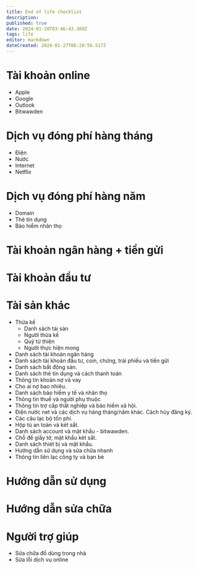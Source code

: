 ```yaml
---
title: End of life checklist
description: 
published: true
date: 2024-01-28T03:46:43.309Z
tags: life
editor: markdown
dateCreated: 2024-01-27T06:28:56.517Z
---
```


# Tài khoản online
- Apple
- Google
- Outlook
- Bitwawden

# Dịch vụ đóng phí hàng tháng
- Điện
- Nước
- Internet
- Netflix

# Dịch vụ đóng phí hàng năm
- Domain
- Thẻ tín dụng
- Bảo hiểm nhân thọ

# Tài khoản ngân hàng + tiền gửi

# Tài khoản đầu tư

# Tài sản khác
- Thừa kế
	- Danh sách tài sản
	- Người thừa kế
	- Quỹ từ thiện
	- Người thực hiện mong
- Danh sách tài khoản ngân hàng
- Danh sách tài khoản đầu tư, coin, chứng, trái phiếu và tiền gửi
- Danh sách bất động sản.
- Danh sách thẻ tín dụng và cách thanh toán
- Thông tin khoản nợ và vay
- Cho ai nợ bao nhiêu.
- Danh sách bảo hiểm y tế và nhân thọ
- Thông tin thuế và người phụ thuộc
- Thông tin trợ cấp thất nghiệp và bảo hiểm xã hội.
- Điện nước net và các dịch vụ hàng tháng/năm khác. Cách hủy đăng ký.
- Các câu lạc bộ tốn phí.
- Hộp tủ an toàn và két sắt.
- Danh sách account và mật khẩu - bitwawden.
- Chỗ để giấy tờ, mật khẩu két sắt.
- Danh sách thiét bị và mật khẩu.
- Hướng dẫn sử dụng và sửa chữa nhanh
- Thông tin liên lạc công ty và bạn bè

# Hướng dẫn sử dụng

# Hướng dẫn sửa chữa

# Người trợ giúp
- Sửa chữa đồ dùng trong nhà
- Sửa lỗi dịch vụ online
